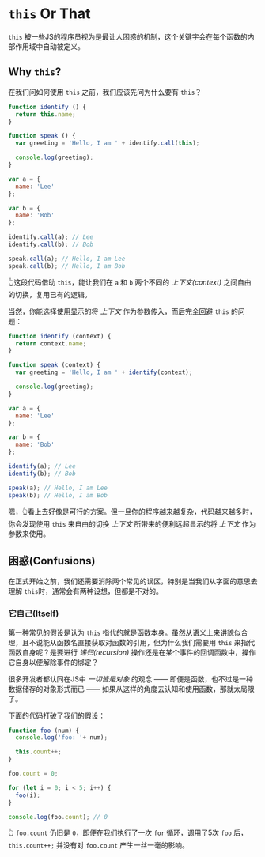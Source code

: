 # `this` Or That
`this` 被一些JS的程序员视为是最让人困惑的机制，这个关键字会在每个函数的内部作用域中自动被定义。

## Why `this`?
在我们问如何使用 `this` 之前，我们应该先问为什么要有 `this`？

```js
function identify () {
  return this.name;
}

function speak () {
  var greeting = 'Hello, I am ' + identify.call(this);

  console.log(greeting);
}

var a = {
  name: 'Lee'
};

var b = {
  name: 'Bob'
};

identify.call(a); // Lee
identify.call(b); // Bob

speak.call(a); // Hello, I am Lee
speak.call(b); // Hello, I am Bob
```

👆这段代码借助 `this`，能让我们在 `a` 和 `b` 两个不同的 *上下文(context)* 之间自由的切换，复用已有的逻辑。

当然，你能选择使用显示的将 *上下文* 作为参数传入，而后完全回避 `this` 的问题：

```js
function identify (context) {
  return context.name;
}

function speak (context) {
  var greeting = 'Hello, I am ' + identify(context);

  console.log(greeting);
}

var a = {
  name: 'Lee'
};

var b = {
  name: 'Bob'
};

identify(a); // Lee
identify(b); // Bob

speak(a); // Hello, I am Lee
speak(b); // Hello, I am Bob
```

嗯，👆看上去好像是可行的方案。但一旦你的程序越来越复杂，代码越来越多时，你会发现使用 `this` 来自由的切换 *上下文* 所带来的便利远超显示的将 *上下文* 作为参数来使用。

## 困惑(Confusions)
在正式开始之前，我们还需要消除两个常见的误区，特别是当我们从字面的意思去理解 `this`时，通常会有两种设想，但都是不对的。

### 它自己(Itself)
第一种常见的假设是认为 `this` 指代的就是函数本身。虽然从语义上来讲貌似合理，且不说能从函数名直接获取对函数的引用，但为什么我们需要用 `this` 来指代函数自身呢？是要进行 *递归(recursion)* 操作还是在某个事件的回调函数中，操作它自身以便解除事件的绑定？

很多开发者都认同在JS中 *一切皆是对象* 的观念 —— 即便是函数，也不过是一种数据储存的对象形式而已 —— 如果从这样的角度去认知和使用函数，那就太局限了。

下面的代码打破了我们的假设：
```js
function foo (num) {
  console.log('foo: '+ num);

  this.count++;
}

foo.count = 0;

for (let i = 0; i < 5; i++) {
  foo(i);
}

console.log(foo.count); // 0
```

👆 `foo.count` 仍旧是 `0`，即便在我们执行了一次 `for` 循环，调用了5次 `foo` 后，`this.count++;` 并没有对 `foo.count` 产生一丝一毫的影响。